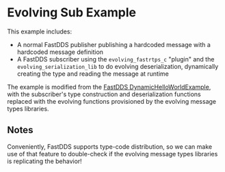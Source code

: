 # Evolving Sub Example

This example includes:
- A normal FastDDS publisher publishing a hardcoded message with a hardcoded message definition
- A FastDDS subscriber using the `evolving_fastrtps_c` "plugin" and the `evolving_serialization_lib` to do evolving deserialization, dynamically creating the type and reading the message at runtime

The example is modified from the [FastDDS DynamicHelloWorldExample](https://github.com/eProsima/Fast-DDS/tree/master/examples/cpp/dds/DynamicHelloWorldExample), with the subscriber's type construction and deserialization functions replaced with the evolving functions provisioned by the evolving message types libraries.



## Notes

Conveniently, FastDDS supports type-code distribution, so we can make use of that feature to double-check if the evolving message types libraries is replicating the behavior!
